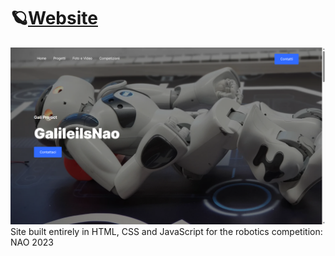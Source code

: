 # 🪐[Website](https://www.galileiisnao.it/)
![image](screenshot/screenshot%201.png)
Site built entirely in HTML, CSS and JavaScript for the robotics competition: NAO 2023
